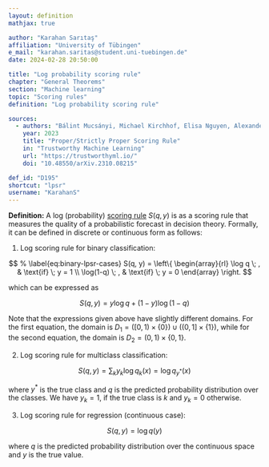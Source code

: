 ```yaml
---
layout: definition
mathjax: true

author: "Karahan Sarıtaş"
affiliation: "University of Tübingen"
e_mail: "karahan.saritas@student.uni-tuebingen.de"
date: 2024-02-28 20:50:00

title: "Log probability scoring rule"
chapter: "General Theorems"
section: "Machine learning"
topic: "Scoring rules"
definition: "Log probability scoring rule"

sources:
  - authors: "Bálint Mucsányi, Michael Kirchhof, Elisa Nguyen, Alexander Rubinstein, Seong Joon Oh"
    year: 2023
    title: "Proper/Strictly Proper Scoring Rule"
    in: "Trustworthy Machine Learning"
    url: "https://trustworthyml.io/"
    doi: "10.48550/arXiv.2310.08215"

def_id: "D195"
shortcut: "lpsr"
username: "KarahanS"
---
```



**Definition:** A log (probability) [scoring rule](/D/sr) $S(q, y)$ is as a scoring rule that measures the quality of a probabilistic forecast in decision theory. Formally, it can be defined in discrete or continuous form as follows:

1) Log scoring rule for binary classification:

$$ % \label{eq:binary-lpsr-cases}
S(q, y) = \left\{
\begin{array}{rl}
\log q \; , & \text{if} \; y = 1 \\
\log(1-q) \; , & \text{if} \; y = 0
\end{array}
\right.
$$

which can be expressed as

$$ \label{eq:binary-lpsr}
S(q, y) = y \log q + (1-y) \log (1-q)
$$

Note that the expressions given above have slightly different domains. For the first equation, the domain is $D_1 = ([0,1) \times \left\lbrace 0 \right\rbrace) \cup ((0, 1] \times \left\lbrace 1 \right\rbrace)$, while for the second equation, the domain is $D_2 = (0,1) \times \left\lbrace 0,1 \right\rbrace$.

2) Log scoring rule for multiclass classification:

$$ \label{eq:multiclass-lpsr}
S(q, y) = \sum_k y_k \log q_k(x) = \log q_{y^*}(x)
$$

where $y^*$ is the true class and $q$ is the predicted probability distribution over the classes. We have $y_k = 1$, if the true class is $k$ and $y_k = 0$ otherwise.

3) Log scoring rule for regression (continuous case):

$$ \label{eq:regression-lpsr}
S(q, y) = \log q(y)
$$

where $q$ is the predicted probability distribution over the continuous space and $y$ is the true value.